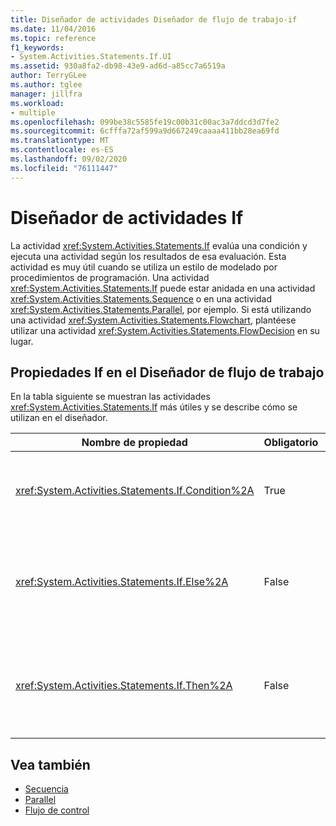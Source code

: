 ```yaml
---
title: Diseñador de actividades Diseñador de flujo de trabajo-if
ms.date: 11/04/2016
ms.topic: reference
f1_keywords:
- System.Activities.Statements.If.UI
ms.assetid: 930a8fa2-db98-43e9-ad6d-a85cc7a6519a
author: TerryGLee
ms.author: tglee
manager: jillfra
ms.workload:
- multiple
ms.openlocfilehash: 099be38c5585fe19c00b31c00ac3a7ddcd3d7fe2
ms.sourcegitcommit: 6cfffa72af599a9d667249caaaa411bb28ea69fd
ms.translationtype: MT
ms.contentlocale: es-ES
ms.lasthandoff: 09/02/2020
ms.locfileid: "76111447"
---
```

# <a name="if-activity-designer"></a>Diseñador de actividades If

La actividad <xref:System.Activities.Statements.If> evalúa una condición y ejecuta una actividad según los resultados de esa evaluación. Esta actividad es muy útil cuando se utiliza un estilo de modelado por procedimientos de programación. Una actividad <xref:System.Activities.Statements.If> puede estar anidada en una actividad <xref:System.Activities.Statements.Sequence> o en una actividad <xref:System.Activities.Statements.Parallel>, por ejemplo. Si está utilizando una actividad <xref:System.Activities.Statements.Flowchart>, plantéese utilizar una actividad <xref:System.Activities.Statements.FlowDecision> en su lugar.

## <a name="if-properties-in-the-workflow-designer"></a>Propiedades If en el Diseñador de flujo de trabajo

En la tabla siguiente se muestran las actividades <xref:System.Activities.Statements.If> más útiles y se describe cómo se utilizan en el diseñador.

|Nombre de propiedad|Obligatorio|Uso|
|-|--------------|-|
|<xref:System.Activities.Statements.If.Condition%2A>|True|La condición que determina qué actividad secundaria se va a ejecutar. Para establecer <xref:System.Activities.Statements.If.Condition%2A> , escriba una expresión de Visual Basic en el cuadro **condición** en el diseñador de actividades **If** o en la cuadrícula de propiedades.|
|<xref:System.Activities.Statements.If.Else%2A>|False|Actividad que se va a ejecutar si <xref:System.Activities.Statements.If.Condition%2A> es **false**. Para agregar una actividad que ejecute la <xref:System.Activities.Statements.If.Else%2A> bifurcación, coloque una actividad del cuadro de **herramientas** en el cuadro **else** del diseñador de actividad **If** con el texto de la sugerencia "Coloque la actividad aquí".|
|<xref:System.Activities.Statements.If.Then%2A>|False|Actividad que se va a ejecutar si <xref:System.Activities.Statements.If.Condition%2A> es **true**. Para agregar una actividad que ejecute la <xref:System.Activities.Statements.If.Then%2A> bifurcación, coloque una actividad del cuadro de **herramientas** en el cuadro **then** del diseñador de actividad **If** con el texto de la sugerencia "Coloque la actividad aquí".|

## <a name="see-also"></a>Vea también

- [Secuencia](../workflow-designer/sequence-activity-designer.md)
- [Parallel](../workflow-designer/parallel-activity-designer.md)
- [Flujo de control](../workflow-designer/control-flow-activity-designers.md)
